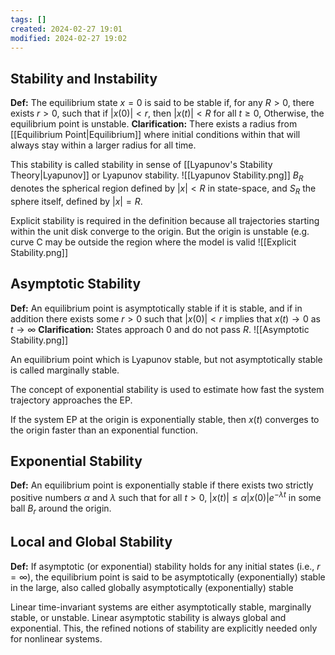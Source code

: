 ```yaml
---
tags: []
created: 2024-02-27 19:01
modified: 2024-02-27 19:02
---
```

## Stability and Instability
**Def:** The equilibrium state $x=0$ is said to be stable if, for any $R>0$, there exists $r>0$, such that if $|x(0)| <r$, then $|x(t)|<R$ for all $t\geq 0$, Otherwise, the equilibrium point is unstable.
**Clarification:** There exists a radius from [[Equilibrium Point|Equilibrium]] where initial conditions within that will always stay within a larger radius for all time.

This stability is called stability in sense of [[Lyapunov's Stability Theory|Lyapunov]] or Lyapunov stability.
![[Lyapunov Stability.png]]
$B_{R}$ denotes the spherical region defined by $|x| <R$ in state-space, and $S_{R}$ the sphere itself, defined by $|x|=R$.

Explicit stability is required in the definition because all trajectories starting within the unit disk converge to the origin. But the origin is unstable (e.g. curve C may be outside the region where the model is valid
![[Explicit Stability.png]]
## Asymptotic Stability
**Def:** An equilibrium point is asymptotically stable if it is stable, and if in addition there exists some $r>0$ such that $|x(0)|<r$ implies that $x(t)\to0$ as $t\to \infty$
**Clarification:** States approach $0$ and do not pass $R$.
![[Asymptotic Stability.png]]

An equilibrium point which is Lyapunov stable, but not asymptotically stable is called marginally stable.

The concept of exponential stability is used to estimate how fast the system trajectory approaches the EP.

If the system EP at the origin is exponentially stable, then $x(t)$ converges to the origin faster than an exponential function.
## Exponential Stability
**Def:** An equilibrium point is exponentially stable if there exists two strictly positive numbers $\alpha$ and $\lambda$ such that for all $t>0,\ |x(t)|\leq\alpha|x(0)|e^{-\lambda t}$  in some ball $B_{r}$ around the origin.
## Local and Global Stability
**Def:** If asymptotic (or exponential) stability holds for any initial states (i.e., $r = \infty$), the equilibrium point is said to be asymptotically (exponentially) stable in the large, also called globally asymptotically (exponentially) stable

Linear time-invariant systems are either asymptotically stable, marginally stable, or unstable. Linear asymptotic stability is always global and exponential. This, the refined notions of stability are explicitly needed only for nonlinear systems.
